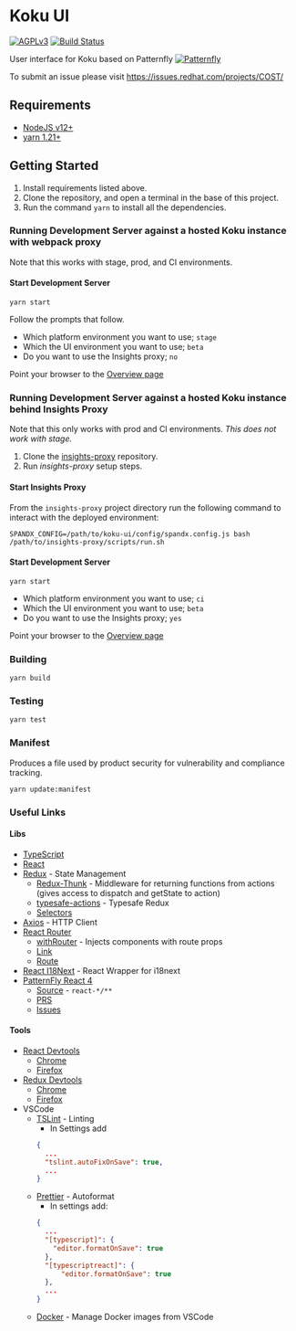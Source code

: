 # Koku UI

[![AGPLv3][license-badge]][license]
[![Build Status][build-badge]][build]

User interface for Koku based on Patternfly [![Patternfly][pf-logo]][patternfly]

To submit an issue please visit https://issues.redhat.com/projects/COST/

## Requirements
* [NodeJS v12+][nodejs]
* [yarn 1.21+][yarn]

## Getting Started
1. Install requirements listed above.
2. Clone the repository, and open a terminal in the base of this project.
3. Run the command `yarn` to install all the dependencies.

### Running Development Server against a hosted Koku instance with webpack proxy
Note that this works with stage, prod, and CI environments.

#### Start Development Server

```
yarn start
```

Follow the prompts that follow.

* Which platform environment you want to use; `stage`
* Which the UI environment you want to use; `beta`
* Do you want to use the Insights proxy; `no`

Point your browser to the [Overview page](https://stage.foo.redhat.com:1337/beta/openshift/cost-management)

### Running Development Server against a hosted Koku instance behind Insights Proxy
Note that this only works with prod and CI environments. *This does not work with stage.*

1. Clone the [insights-proxy](https://github.com/RedHatInsights/insights-proxy) repository.
2. Run *insights-proxy* setup steps.

#### Start Insights Proxy

From the `insights-proxy` project directory run the following command to interact with the deployed environment:

```
SPANDX_CONFIG=/path/to/koku-ui/config/spandx.config.js bash /path/to/insights-proxy/scripts/run.sh
```

#### Start Development Server

```
yarn start
```

* Which platform environment you want to use; `ci`
* Which the UI environment you want to use; `beta`
* Do you want to use the Insights proxy; `yes`

Point your browser to the [Overview page](https://ci.foo.redhat.com:1337/beta/cost-management)

### Building
```
yarn build
```

### Testing
```
yarn test
```

### Manifest

Produces a file used by product security for vulnerability and compliance tracking.
```
yarn update:manifest
```

### Useful Links

#### Libs

* [TypeScript](http://www.typescriptlang.org/docs/handbook/react-&-webpack.html)
* [React](https://reactjs.org/docs/react-api.html)
* [Redux](https://redux.js.org/) - State Management
  * [Redux-Thunk](https://github.com/reduxjs/redux-thunk#redux-thunk) - Middleware for returning functions from actions (gives access to dispatch and getState to action)
  * [typesafe-actions](https://github.com/piotrwitek/typesafe-actions#motivation) - Typesafe Redux
  * [Selectors](https://redux.js.org/introduction/learningresources#selectors)
* [Axios](https://github.com/axios/axios#axios-api) - HTTP Client
* [React Router](https://reacttraining.com/react-router/web/guides/philosophy)
  * [withRouter](https://reacttraining.com/react-router/web/api/withRouter) - Injects components with route props
  * [Link](https://reacttraining.com/react-router/web/api/Link)
  * [Route](https://reacttraining.com/react-router/web/api/Route)
* [React I18Next](https://react.i18next.com/) - React Wrapper for i18next
* [PatternFly React 4](https://patternfly-react.netlify.com/)
  * [Source](https://github.com/patternfly/patternfly-react/tree/master/packages) - `react-*/**`
  * [PRS](https://github.com/patternfly/patternfly-react/pulls?q=is%3Aopen+is%3Apr+label%3APF4)
  * [Issues](https://github.com/patternfly/patternfly-react/issues?q=is%3Aopen+is%3Aissue+label%3APF4)

#### Tools

* [React Devtools](https://github.com/facebook/react-devtools)
  * [Chrome](https://chrome.google.com/webstore/detail/react-developer-tools/fmkadmapgofadopljbjfkapdkoienihi)
  * [Firefox](https://addons.mozilla.org/firefox/addon/react-devtools/)
* [Redux Devtools](https://github.com/zalmoxisus/redux-devtools-extension)
  * [Chrome](https://chrome.google.com/webstore/detail/redux-devtools/lmhkpmbekcpmknklioeibfkpmmfibljd)
  * [Firefox](https://addons.mozilla.org/en-US/firefox/addon/remotedev/)
* VSCode
  * [TSLint](https://marketplace.visualstudio.com/items?itemName=eg2.tslint) - Linting
    * In Settings add
    ```json
    {
      ...
      "tslint.autoFixOnSave": true,
      ...
    }
  * [Prettier](https://marketplace.visualstudio.com/items?itemName=esbenp.prettier-vscode) - Autoformat
    * In settings add:
    ```json
    {
      ...
      "[typescript]": {
        "editor.formatOnSave": true
      },
      "[typescriptreact]": {
          "editor.formatOnSave": true
      },
      ...
    }
  * [Docker](https://marketplace.visualstudio.com/items?itemName=PeterJausovec.vscode-docker) - Manage Docker images from VSCode


[pf-logo]: https://www.patternfly.org/assets/img/logo.svg
[patternfly]: https://www.patternfly.org/
[yarn]: https://yarnpkg.com/en/
[nodejs]: https://nodejs.org/en/
[license-badge]: 	https://img.shields.io/github/license/project-koku/koku-ui.svg?longCache=true&style=for-the-badge
[license]: https://github.com/project-koku/koku-ui/blob/master/LICENSE
[build-badge]: https://img.shields.io/travis/project-koku/koku-ui.svg?style=for-the-badge
[build]: https://travis-ci.com/project-koku/UI
